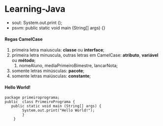 # Learning-Java

- sout: System.out.print ();
- psvm: public static void main (String[] args) {}

#### Regas CamelCase

1. primeira letra maiuscula: **classe** ou **interface**;
2. primeira letra minuscula, outras letras em CamelCase: **atributo**, **variável** ou **método**;
   1. nomeAluno, mediaPrimeiroBimestre, lancarNota;
3. somente letras minúsculas: **pacote**;
4. somente letras maiúsculas: **constante**;

#### Hello World!

``` 
package primeiroprograma;
public  class PrimeiroPrograma {
   public static void main (String[] args) {
        System.out.print("Hello World!");
        }
    }
```
